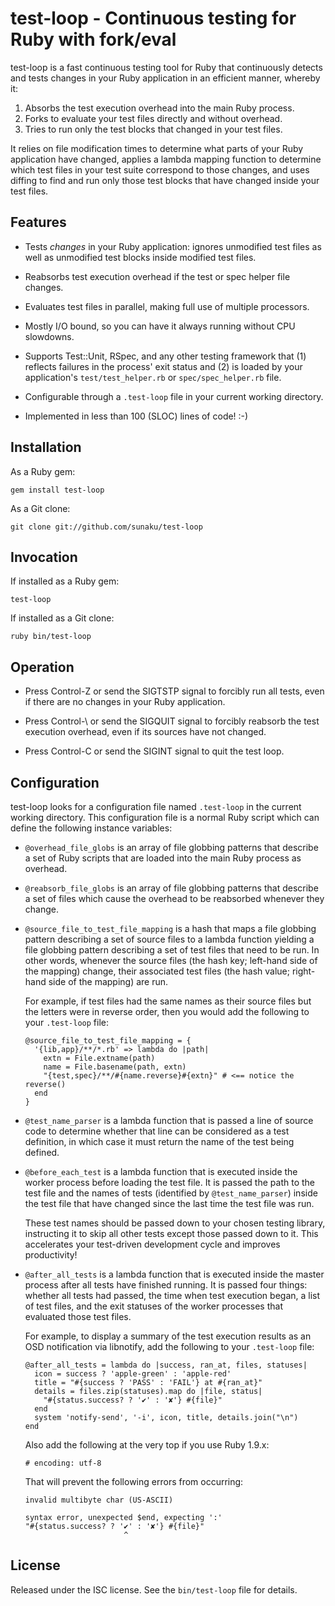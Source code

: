 test-loop - Continuous testing for Ruby with fork/eval
======================================================

test-loop is a fast continuous testing tool for Ruby that continuously detects
and tests changes in your Ruby application in an efficient manner, whereby it:

1. Absorbs the test execution overhead into the main Ruby process.
2. Forks to evaluate your test files directly and without overhead.
3. Tries to run only the test blocks that changed in your test files.

It relies on file modification times to determine what parts of your Ruby
application have changed, applies a lambda mapping function to determine which
test files in your test suite correspond to those changes, and uses diffing to
find and run only those test blocks that have changed inside your test files.


Features
--------

* Tests *changes* in your Ruby application: ignores unmodified test files
  as well as unmodified test blocks inside modified test files.

* Reabsorbs test execution overhead if the test or spec helper file changes.

* Evaluates test files in parallel, making full use of multiple processors.

* Mostly I/O bound, so you can have it always running without CPU slowdowns.

* Supports Test::Unit, RSpec, and any other testing framework that (1)
  reflects failures in the process' exit status and (2) is loaded by your
  application's `test/test_helper.rb` or `spec/spec_helper.rb` file.

* Configurable through a `.test-loop` file in your current working directory.

* Implemented in less than 100 (SLOC) lines of code! :-)


Installation
------------

As a Ruby gem:

    gem install test-loop

As a Git clone:

    git clone git://github.com/sunaku/test-loop


Invocation
----------

If installed as a Ruby gem:

    test-loop

If installed as a Git clone:

    ruby bin/test-loop


Operation
---------

* Press Control-Z or send the SIGTSTP signal to forcibly run all
  tests, even if there are no changes in your Ruby application.

* Press Control-\ or send the SIGQUIT signal to forcibly reabsorb
  the test execution overhead, even if its sources have not changed.

* Press Control-C or send the SIGINT signal to quit the test loop.


Configuration
-------------

test-loop looks for a configuration file named `.test-loop` in the current
working directory.  This configuration file is a normal Ruby script which can
define the following instance variables:

* `@overhead_file_globs` is an array of file globbing patterns that describe a
  set of Ruby scripts that are loaded into the main Ruby process as overhead.

* `@reabsorb_file_globs` is an array of file globbing patterns that describe a
  set of files which cause the overhead to be reabsorbed whenever they change.

* `@source_file_to_test_file_mapping` is a hash that maps a file globbing
  pattern describing a set of source files to a lambda function yielding a
  file globbing pattern describing a set of test files that need to be run.
  In other words, whenever the source files (the hash key; left-hand side of
  the mapping) change, their associated test files (the hash value; right-hand
  side of the mapping) are run.

  For example, if test files had the same names as their source files but the
  letters were in reverse order, then you would add the following to your
  `.test-loop` file:

      @source_file_to_test_file_mapping = {
        '{lib,app}/**/*.rb' => lambda do |path|
          extn = File.extname(path)
          name = File.basename(path, extn)
          "{test,spec}/**/#{name.reverse}#{extn}" # <== notice the reverse()
        end
      }

* `@test_name_parser` is a lambda function that is passed a line of source
  code to determine whether that line can be considered as a test definition,
  in which case it must return the name of the test being defined.

* `@before_each_test` is a lambda function that is executed inside the worker
  process before loading the test file.  It is passed the path to the test
  file and the names of tests (identified by `@test_name_parser`) inside the
  test file that have changed since the last time the test file was run.

  These test names should be passed down to your chosen testing library,
  instructing it to skip all other tests except those passed down to it.  This
  accelerates your test-driven development cycle and improves productivity!

* `@after_all_tests` is a lambda function that is executed inside the master
  process after all tests have finished running.  It is passed four things:
  whether all tests had passed, the time when test execution began, a list of
  test files, and the exit statuses of the worker processes that evaluated
  those test files.

  For example, to display a summary of the test execution results as an OSD
  notification via libnotify, add the following to your `.test-loop` file:

      @after_all_tests = lambda do |success, ran_at, files, statuses|
        icon = success ? 'apple-green' : 'apple-red'
        title = "#{success ? 'PASS' : 'FAIL'} at #{ran_at}"
        details = files.zip(statuses).map do |file, status|
          "#{status.success? ? '✔' : '✘'} #{file}"
        end
        system 'notify-send', '-i', icon, title, details.join("\n")
      end

  Also add the following at the very top if you use Ruby 1.9.x:

      # encoding: utf-8

  That will prevent the following errors from occurring:

      invalid multibyte char (US-ASCII)

      syntax error, unexpected $end, expecting ':'
      "#{status.success? ? '✔' : '✘'} #{file}"
                            ^


License
-------

Released under the ISC license.  See the `bin/test-loop` file for details.
